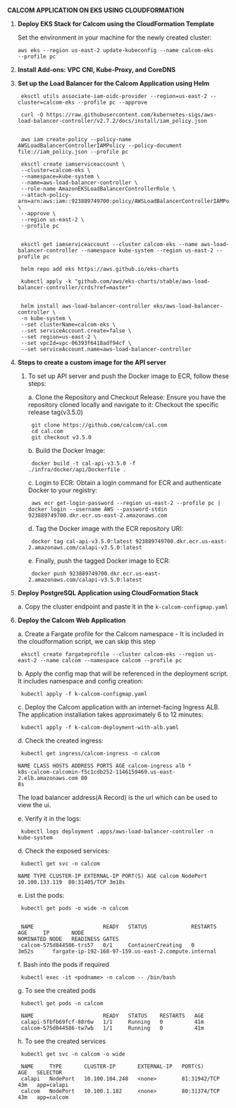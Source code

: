 **CALCOM APPLICATION ON EKS USING CLOUDFORMATION**

1. **Deploy EKS Stack for Calcom using the CloudFormation Template**
   
   Set the environment in your machine for the newly created cluster:

   <code>aws eks --region us-east-2 update-kubeconfig --name calcom-eks --profile pc</code>
2. **Install Add-ons: VPC CNI, Kube-Proxy, and CoreDNS**

3. **Set up the Load Balancer for the Calcom Application using Helm**
    
        eksctl utils associate-iam-oidc-provider --region=us-east-2 --cluster=calcom-eks --profile pc --approve

        curl -O https://raw.githubusercontent.com/kubernetes-sigs/aws-load-balancer-controller/v2.7.2/docs/install/iam_policy.json


        aws iam create-policy --policy-name AWSLoadBalancerControllerIAMPolicy --policy-document file://iam_policy.json --profile pc
 
        eksctl create iamserviceaccount \
        --cluster=calcom-eks \
        --namespace=kube-system \
        --name=aws-load-balancer-controller \
        --role-name AmazonEKSLoadBalancerControllerRole \
        --attach-policy-arn=arn:aws:iam::923889749700:policy/AWSLoadBalancerControllerIAMPolicy \
        --approve \
        --region us-east-2 \
        --profile pc
    

        eksctl get iamserviceaccount --cluster calcom-eks --name aws-load-balancer-controller --namespace kube-system --region us-east-2 --profile pc

        helm repo add eks https://aws.github.io/eks-charts

        kubectl apply -k "github.com/aws/eks-charts/stable/aws-load-balancer-controller/crds?ref=master" 

  
        helm install aws-load-balancer-controller eks/aws-load-balancer-controller \
        -n kube-system \
        --set clusterName=calcom-eks \
        --set serviceAccount.create=false \
        --set region=us-east-2 \
        --set vpcId=vpc-06393f6418adf94cf \
        --set serviceAccount.name=aws-load-balancer-controller 

    
4. **Steps to create a custom image for the API server**
    1. To set up API server and push the Docker image to ECR, follow these steps:

        a. Clone the Repository and Checkout Release:
            Ensure you have the repository cloned locally and navigate to it:
            Checkout the specific release tag(v3.5.0)

            git clone https://github.com/calcom/cal.com
            cd cal.com
            git checkout v3.5.0

        b. Build the Docker Image:

            docker build -t cal-api-v3.5.0 -f ./infra/docker/api/Dockerfile .
        c. Login to ECR:
           Obtain a login command for ECR and authenticate Docker to your registry:

            aws ecr get-login-password --region us-east-2 --profile pc | docker login --username AWS --password-stdin 923889749700.dkr.ecr.us-east-2.amazonaws.com
        d. Tag the Docker image with the ECR repository URI:

            docker tag cal-api-v3.5.0:latest 923889749700.dkr.ecr.us-east-2.amazonaws.com/calapi-v3.5.0:latest

        e. Finally, push the tagged Docker image to ECR:

            docker push 923889749700.dkr.ecr.us-east-2.amazonaws.com/calapi-v3.5.0:latest

5. **Deploy PostgreSQL Application using CloudFormation Stack**

   a. Copy the cluster endpoint and paste it in the <code>k-calcom-configmap.yaml</code>

6. **Deploy the Calcom Web Application**

    a. Create a Fargate profile for the Calcom namespace - It is included in the cloudformation script, we can skip this step

        eksctl create fargateprofile --cluster calcom-eks --region us-east-2 --name calcom --namespace calcom --profile pc

    b. Apply the config map that will be referenced in the deployment script. It includes namespace and config creation:
    
        kubectl apply -f k-calcom-configmap.yaml
    
    c. Deploy the Calcom application with an internet-facing Ingress ALB. The application installation takes approximately 6 to 12 minutes:
   
        kubectl apply -f k-calcom-deployment-with-alb.yaml

    d. Check the created ingress:

        kubectl get ingress/calcom-ingress -n calcom

    <code>NAME             CLASS   HOSTS   ADDRESS                                                           PORTS   AGE
    calcom-ingress   alb     *       k8s-calcom-calcomin-f5c1cdb252-1146159469.us-east-2.elb.amazonaws.com   80      8s</code>

    The load balancer address(A Record) is the url which can be used to view the ui.

    e. Verify it in the logs:

        kubectl logs deployment .apps/aws-load-balancer-controller -n kube-system

    d. Check the exposed services:

        kubectl get svc -n calcom

    <code>NAME     TYPE       CLUSTER-IP       EXTERNAL-IP   PORT(S)        AGE
    calcom   NodePort   10.100.133.119   <none>        80:31405/TCP   3m18s</code>

    e. List the pods: 

        kubectl get pods -o wide -n calcom

    <code>
    NAME                      READY   STATUS              RESTARTS   AGE     IP       NODE                                                   NOMINATED NODE   READINESS GATES
    calcom-575d844586-trs57   0/1     ContainerCreating   0          3m52s   <none>   fargate-ip-192-168-97-159.us-east-2.compute.internal <none>           <none> </code>

    f. Bash into the pods if required

        kubectl exec -it <podname> -n calcom -- /bin/bash
    g.  To see the created pods
    
        kubectl get pods -n calcom

        NAME                      READY   STATUS    RESTARTS   AGE
        calapi-5fbfb69fcf-88r6w   1/1     Running   0          41m
        calcom-575d844586-tw7wb   1/1     Running   0          41m

    h. To see the created services
        
        kubectl get svc -n calcom -o wide
        
        NAME     TYPE       CLUSTER-IP       EXTERNAL-IP   PORT(S)        AGE   SELECTOR
        calapi   NodePort   10.100.104.248   <none>        81:31942/TCP   43m   app=calapi
        calcom   NodePort   10.100.1.182     <none>        80:31374/TCP   43m   app=calcom